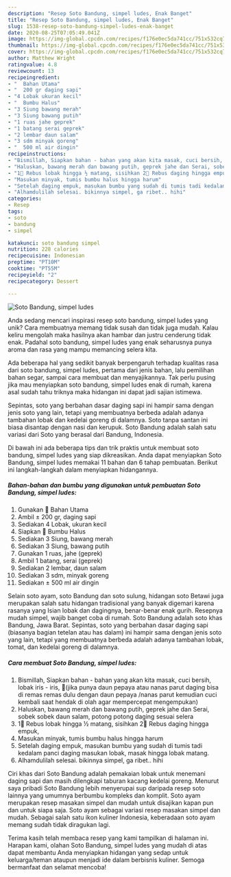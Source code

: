 ```yaml
---
description: "Resep Soto Bandung, simpel ludes, Enak Banget"
title: "Resep Soto Bandung, simpel ludes, Enak Banget"
slug: 1538-resep-soto-bandung-simpel-ludes-enak-banget
date: 2020-08-25T07:05:49.041Z
image: https://img-global.cpcdn.com/recipes/f176e0ec5da741cc/751x532cq70/soto-bandung-simpel-ludes-foto-resep-utama.jpg
thumbnail: https://img-global.cpcdn.com/recipes/f176e0ec5da741cc/751x532cq70/soto-bandung-simpel-ludes-foto-resep-utama.jpg
cover: https://img-global.cpcdn.com/recipes/f176e0ec5da741cc/751x532cq70/soto-bandung-simpel-ludes-foto-resep-utama.jpg
author: Matthew Wright
ratingvalue: 4.8
reviewcount: 13
recipeingredient:
- "  Bahan Utama"
- "  200 gr daging sapi"
- "4 Lobak ukuran kecil"
- "  Bumbu Halus"
- "3 Siung bawang merah"
- "3 Siung bawang putih"
- "1 ruas jahe geprek"
- "1 batang serai geprek"
- "2 lembar daun salam"
- "3 sdm minyak goreng"
- "  500 ml air dingin"
recipeinstructions:
- "Bismillah, Siapkan bahan - bahan yang akan kita masak, cuci bersih, lobak iris - iris, 📌(jika punya daun pepaya atau nanas parut daging bisa di remas remas dulu dengan daun pepaya /nanas parut kemudian cuci kembali saat hendak di olah agar mempercepat mengempukan)"
- "Haluskan, bawang merah dan bawang putih, geprek jahe dan Serai, sobek sobek daun salam, potong potong daging sesuai selera"
- "1⃣ Rebus lobak hingga ½ matang, sisihkan 2⃣ Rebus daging hingga empuk,"
- "Masukan minyak, tumis bumbu halus hingga harum"
- "Setelah daging empuk, masukan bumbu yang sudah di tumis tadi kedalam panci daging masukan lobak, masak hingga lobak matang."
- "Alhamdulilah selesai. bikinnya simpel, ga ribet.. hihi"
categories:
- Resep
tags:
- soto
- bandung
- simpel

katakunci: soto bandung simpel 
nutrition: 228 calories
recipecuisine: Indonesian
preptime: "PT10M"
cooktime: "PT55M"
recipeyield: "2"
recipecategory: Dessert

---
```



![Soto Bandung, simpel ludes](https://img-global.cpcdn.com/recipes/f176e0ec5da741cc/751x532cq70/soto-bandung-simpel-ludes-foto-resep-utama.jpg)

Anda sedang mencari inspirasi resep soto bandung, simpel ludes yang unik? Cara membuatnya memang tidak susah dan tidak juga mudah. Kalau keliru mengolah maka hasilnya akan hambar dan justru cenderung tidak enak. Padahal soto bandung, simpel ludes yang enak seharusnya punya aroma dan rasa yang mampu memancing selera kita.

Ada beberapa hal yang sedikit banyak berpengaruh terhadap kualitas rasa dari soto bandung, simpel ludes, pertama dari jenis bahan, lalu pemilihan bahan segar, sampai cara membuat dan menyajikannya. Tak perlu pusing jika mau menyiapkan soto bandung, simpel ludes enak di rumah, karena asal sudah tahu triknya maka hidangan ini dapat jadi sajian istimewa.

Sepintas, soto yang berbahan dasar daging sapi ini hampir sama dengan jenis soto yang lain, tetapi yang membuatnya berbeda adalah adanya tambahan lobak dan kedelai goreng di dalamnya. Soto tanpa santan ini biasa disantap dengan nasi dan kerupuk. Soto Bandung adalah salah satu variasi dari Soto yang berasal dari Bandung, Indonesia.


Di bawah ini ada beberapa tips dan trik praktis untuk membuat soto bandung, simpel ludes yang siap dikreasikan. Anda dapat menyiapkan Soto Bandung, simpel ludes memakai 11 bahan dan 6 tahap pembuatan. Berikut ini langkah-langkah dalam menyiapkan hidangannya.

<!--inarticleads1-->

##### Bahan-bahan dan bumbu yang digunakan untuk pembuatan Soto Bandung, simpel ludes:

1. Gunakan  🍃 Bahan Utama
1. Ambil  ± 200 gr, daging sapi
1. Sediakan 4 Lobak, ukuran kecil
1. Siapkan  🌾 Bumbu Halus
1. Sediakan 3 Siung, bawang merah
1. Sediakan 3 Siung, bawang putih
1. Gunakan 1 ruas, jahe (geprek)
1. Ambil 1 batang, serai (geprek)
1. Sediakan 2 lembar, daun salam
1. Sediakan 3 sdm, minyak goreng
1. Sediakan  ± 500 ml air dingin


Selain soto ayam, soto Bandung dan soto sulung, hidangan soto Betawi juga merupakan salah satu hidangan tradisional yang banyak digemari karena rasanya yang Isian lobak dan dagingnya, benar-benar enak gurih. Resepnya mudah simpel, wajib banget coba di rumah. Soto Bandung adalah soto khas Bandung, Jawa Barat. Sepintas, soto yang berbahan dasar daging sapi (biasanya bagian tetelan atau has dalam) ini hampir sama dengan jenis soto yang lain, tetapi yang membuatnya berbeda adalah adanya tambahan lobak, tomat, dan kedelai goreng di dalamnya. 

<!--inarticleads2-->

##### Cara membuat Soto Bandung, simpel ludes:

1. Bismillah, Siapkan bahan - bahan yang akan kita masak, cuci bersih, lobak iris - iris, 📌(jika punya daun pepaya atau nanas parut daging bisa di remas remas dulu dengan daun pepaya /nanas parut kemudian cuci kembali saat hendak di olah agar mempercepat mengempukan)
1. Haluskan, bawang merah dan bawang putih, geprek jahe dan Serai, sobek sobek daun salam, potong potong daging sesuai selera
1. 1⃣ Rebus lobak hingga ½ matang, sisihkan 2⃣ Rebus daging hingga empuk,
1. Masukan minyak, tumis bumbu halus hingga harum
1. Setelah daging empuk, masukan bumbu yang sudah di tumis tadi kedalam panci daging masukan lobak, masak hingga lobak matang.
1. Alhamdulilah selesai. bikinnya simpel, ga ribet.. hihi


Ciri khas dari Soto Bandung adalah pemakaian lobak untuk menemani daging sapi dan masih dilengkapi taburan kacang kedelai goreng. Menurut saya pribadi Soto Bandung lebih menyerupai sup daripada resep soto lainnya yang umumnya berbumbu kompleks dan komplit. Soto ayam merupakan resep masakan simpel dan mudah untuk disajikan kapan pun dan untuk siapa saja. Soto ayam sebagai variasi resep masakan simpel dan mudah. Sebagai salah satu ikon kuliner Indonesia, keberadaan soto ayam memang sudah tidak diragukan lagi. 

Terima kasih telah membaca resep yang kami tampilkan di halaman ini. Harapan kami, olahan Soto Bandung, simpel ludes yang mudah di atas dapat membantu Anda menyiapkan hidangan yang sedap untuk keluarga/teman ataupun menjadi ide dalam berbisnis kuliner. Semoga bermanfaat dan selamat mencoba!
